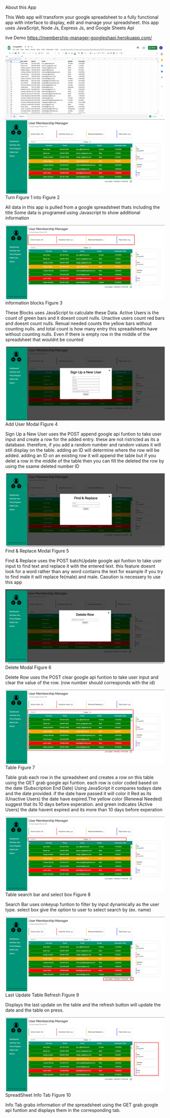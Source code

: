 About this App

This Web app will transform your google spreadsheet to a fully functional app with interface to display, edit and manage your spreadsheet.
this app uses JavaScript, Node Js, Express Js, and Google Sheets Api 

live Demo https://membership-manager-googleshapi.herokuapp.com/

![](https://github.com/alikachef/Membership_manager/blob/master/public/components/GoogleRW.png)
![alt text](https://github.com/alikachef/Membership_manager/blob/master/public/components/Member%20ship%20manager.png)
Turn Figure 1 into Figure 2


All data in this app is pulled from a google spreadsheet thats including the title
Some data is programed using Javascript to show additional information

![](https://github.com/alikachef/Membership_manager/blob/master/public/components/Member%20JavaBlock.png)
information blocks Figure 3

These Blocks uses JavaScript to calculate these Data. Active Users is the count of green bars and it doesnt count nulls. Unactive users count red bars and doesnt count nulls. Renual needed counts the yellow bars without counting nulls. and total count is how many entry this spreadsheets have without counting nulls. Even if there is empty row in the middle of the spreadsheet that wouldnt be counted

![](https://github.com/alikachef/Membership_manager/blob/master/public/components/Member%20adduser.png)
Add User Modal Figure 4

Sign Up a New User uses the POST append google api funtion to take user input and create a row for the added entry. these are not ristricted as its a database. therefore, if you add a random number and random values it will still display on the table. adding an ID will determine where the row will be added. adding an ID on an existing row it will append the table but if you delet a row in the middle of the table then you can fill the deleted the row by using the ssame deleted number ID

![](https://github.com/alikachef/Membership_manager/blob/master/public/components/Member%20finduser.png)
Find & Replace Modal Figure 5

Find & Replace uses the POST batchUpdate google api funtion to take user input to find text and replace it with the entered text. this feature doesnt look for a word rather than any word contains the text for example if you try to find male it will replace fe(male) and male. Caoution is necessery to use this app

![](https://github.com/alikachef/Membership_manager/blob/master/public/components/Member%20delete.png)
Delete Modal Figure 6

Delete Row uses the POST clear google api funtion to take user input and clear the value of the row. (row number should corresponds with the id)

![](https://github.com/alikachef/Membership_manager/blob/master/public/components/Member%20table.png)
Table Figure 7

Table grab each row in the spreadsheet and creates a row on this table using the GET grab google api funtion. each row is color coded based on the date (Subscription End Date) Using JavaScript it compares todays date and the date provided. if the date have passed it will color it Red as its (Unactive Users) the date have expired.The yellow color (Renewal Needed) suggest that its 10 days before experation. and green indicates (Active Users) the date havent expired and its more than 10 days before experation

![](https://github.com/alikachef/Membership_manager/blob/master/public/components/Member%20search.png)
Table search bar and select box Figure 8

Search Bar uses onkeyup funtion to filter by input dynamically as the user type. select box give the option to user to select search by (ex. name)

![](https://github.com/alikachef/Membership_manager/blob/master/public/components/Member%20lastupdate.png)
Last Update Table Refresh Figure 9

Displays the last update on the table and the refresh button will update the date and the table on press.

![](https://github.com/alikachef/Membership_manager/blob/master/public/components/Member%20info.png)
SpreadSheet Info Tab Figure 10

 Info Tab grabs information of the spreadsheet using the GET grab google api funtion and displays them in the corresponding tab.

            
